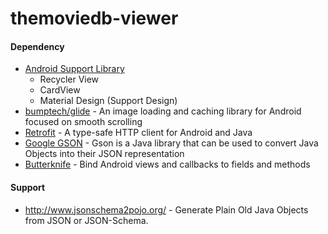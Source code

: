 # themoviedb-viewer

#### Dependency
* [Android Support Library](https://developer.android.com/topic/libraries/support-library)
    * Recycler View
    * CardView
    * Material Design (Support Design)
* [bumptech/glide](https://github.com/bumptech/glide) -  An image loading and caching library for Android focused on smooth scrolling
* [Retrofit](https://square.github.io/retrofit/) - A type-safe HTTP client for Android and Java
* [Google GSON](https://github.com/google/gson) - Gson is a Java library that can be used to convert Java Objects into their JSON representation
* [Butterknife](http://jakewharton.github.io/butterknife/) - Bind Android views and callbacks to fields and methods

#### Support
* http://www.jsonschema2pojo.org/ -  Generate Plain Old Java Objects from JSON or JSON-Schema.